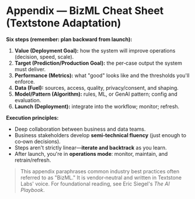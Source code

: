 # Appendix — BizML Cheat Sheet (Textstone Adaptation)

**Six steps (remember: plan backward from launch):**
1. **Value (Deployment Goal):** how the system will improve operations (decision, speed, scale).  
2. **Target (Prediction/Production Goal):** the per‑case output the system must deliver.  
3. **Performance (Metrics):** what "good" looks like and the thresholds you'll enforce.  
4. **Data (Fuel):** sources, access, quality, privacy/consent, and shaping.  
5. **Model/Pattern (Algorithm):** rules, ML, or GenAI pattern; config and evaluation.  
6. **Launch (Deployment):** integrate into the workflow; monitor; refresh.

**Execution principles:**
- Deep collaboration between business and data teams.  
- Business stakeholders develop **semi‑technical fluency** (just enough to co‑own decisions).  
- Steps aren't strictly linear—**iterate and backtrack** as you learn.  
- After launch, you're in **operations mode**: monitor, maintain, and retrain/refresh.

> This appendix paraphrases common industry best practices often referred to as "BizML." It is vendor‑neutral and written in Textstone Labs' voice. For foundational reading, see Eric Siegel's *The AI Playbook*.
